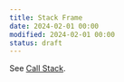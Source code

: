 ```yaml
---
title: Stack Frame
date: 2024-02-01 00:00
modified: 2024-02-01 00:00
status: draft
---
```


See [Call Stack](call-stack.md).
